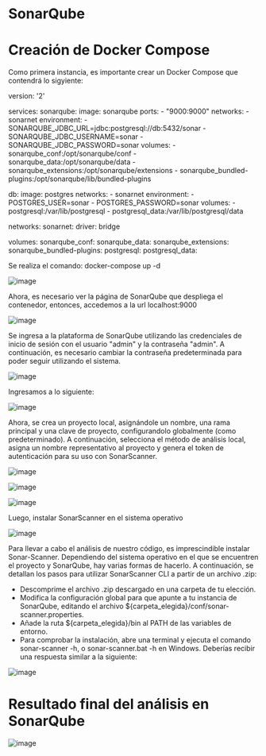 # SonarQube

#  Creación de Docker Compose 

Como primera instancia, es importante crear un Docker Compose que contendrá lo sigyiente:

version: '2'

services:
  sonarqube:
    image: sonarqube
    ports:
      - "9000:9000"
    networks:
      - sonarnet
    environment:
      - SONARQUBE_JDBC_URL=jdbc:postgresql://db:5432/sonar
      - SONARQUBE_JDBC_USERNAME=sonar
      - SONARQUBE_JDBC_PASSWORD=sonar
    volumes:
      - sonarqube_conf:/opt/sonarqube/conf
      - sonarqube_data:/opt/sonarqube/data
      - sonarqube_extensions:/opt/sonarqube/extensions
      - sonarqube_bundled-plugins:/opt/sonarqube/lib/bundled-plugins

  db:
    image: postgres
    networks:
      - sonarnet
    environment:
      - POSTGRES_USER=sonar
      - POSTGRES_PASSWORD=sonar
    volumes:
      - postgresql:/var/lib/postgresql
      - postgresql_data:/var/lib/postgresql/data

networks:
  sonarnet:
    driver: bridge

volumes:
  sonarqube_conf:
  sonarqube_data:
  sonarqube_extensions:
  sonarqube_bundled-plugins:
  postgresql:
  postgresql_data:

  Se realiza el comando: docker-compose up -d

  ![image](https://github.com/PaulaTrujillo27/SonarQube/assets/71205932/eb4e5ab9-b150-4825-a982-dbdd7aa075d6)

Ahora, es necesario ver la página de SonarQube que despliega el contenedor, entonces, accedemos a la url localhost:9000

![image](https://github.com/PaulaTrujillo27/SonarQube/assets/71205932/683d60c3-4d88-464e-9fac-28c6588d4d20)

Se ingresa a la plataforma de SonarQube utilizando las credenciales de inicio de sesión con el usuario "admin" y la contraseña "admin". A continuación, es necesario cambiar la contraseña predeterminada para poder seguir utilizando el sistema.

![image](https://github.com/PaulaTrujillo27/SonarQube/assets/71205932/ac071e8e-2617-4406-b341-84da3e63ec04)

Ingresamos a lo siguiente:

![image](https://github.com/PaulaTrujillo27/SonarQube/assets/71205932/49c1890c-7666-48b2-b33a-d45db50eac15)

Ahora, se crea un proyecto local, asignándole un nombre, una rama principal y una clave de proyecto, configurandolo globalmente (como predeterminado). A continuación, selecciona el método de análisis local, asigna un nombre representativo al proyecto y genera el token de autenticación para su uso con SonarScanner.

![image](https://github.com/PaulaTrujillo27/SonarQube/assets/71205932/caf8fbff-7775-4297-98c1-f9092d0960e8)

![image](https://github.com/PaulaTrujillo27/SonarQube/assets/71205932/c45222d8-5e60-4343-969a-febb5abd31af)

![image](https://github.com/PaulaTrujillo27/SonarQube/assets/71205932/d4ea3179-31f6-4e9e-82e4-44aaeea96fd3)

Luego, instalar SonarScanner en el sistema operativo

![image](https://github.com/PaulaTrujillo27/SonarQube/assets/71205932/62d083ee-7ef6-46b4-8dc4-076e7934a5a3)

Para llevar a cabo el análisis de nuestro código, es imprescindible instalar Sonar-Scanner. Dependiendo del sistema operativo en el que se encuentren el proyecto y SonarQube, hay varias formas de hacerlo. A continuación, se detallan los pasos para utilizar SonarScanner CLI a partir de un archivo .zip:

- Descomprime el archivo .zip descargado en una carpeta de tu elección.
- Modifica la configuración global para que apunte a tu instancia de SonarQube, editando el archivo ${carpeta_elegida}/conf/sonar-scanner.properties.
- Añade la ruta ${carpeta_elegida}/bin al PATH de las variables de entorno.
- Para comprobar la instalación, abre una terminal y ejecuta el comando sonar-scanner -h, o sonar-scanner.bat -h en Windows. Deberías recibir una respuesta similar a la siguiente:

![image](https://github.com/PaulaTrujillo27/SonarQube/assets/71205932/c87197ec-b399-44c9-9b0b-d9fb7327076c)

# Resultado final del análisis en SonarQube

![image](https://github.com/PaulaTrujillo27/SonarQube/assets/71205932/3b0f7a81-2b0b-4335-837b-39961c516db1)







